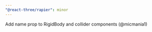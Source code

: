```yaml
---
"@react-three/rapier": minor
---
```


Add name prop to RigidBody and collider components (@micmania1)
